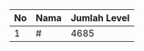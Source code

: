 | No | Nama            | Jumlah Level |
|----|-----------------|--------------|
| 1  | #    |    4685        |
